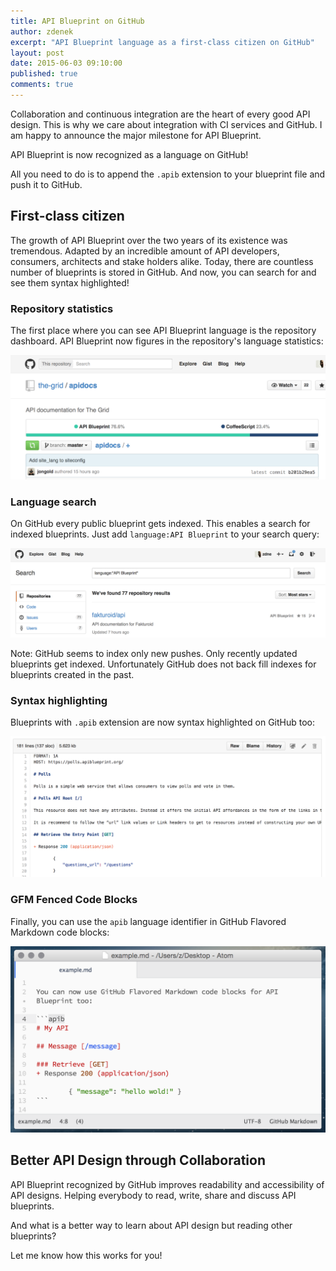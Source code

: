 ```yaml
---
title: API Blueprint on GitHub
author: zdenek
excerpt: "API Blueprint language as a first-class citizen on GitHub"
layout: post
date: 2015-06-03 09:10:00
published: true
comments: true
---
```


Collaboration and continuous integration are the heart of every good API design. This is why we care about integration with CI services and GitHub. I am happy to announce the major milestone for API Blueprint.

API Blueprint is now recognized as a language on GitHub!

All you need to do is to append the `.apib` extension to your blueprint file and push it to GitHub.

## First-class citizen

The growth of API Blueprint over the two years of its existence was tremendous. Adapted by an incredible amount of API developers, consumers, architects and stake holders alike. Today, there are countless number of  blueprints is stored in GitHub. And now, you can search for and see them syntax highlighted!

### Repository statistics

The first place where you can see API Blueprint language is the repository dashboard. API Blueprint now figures in the repository's language statistics:

<img width="640" src="/images/2015-05-28-API-Blueprint-GitHub/statistics.png" alt="Repo statistics" />

### Language search

On GitHub every public blueprint gets indexed. This enables a search for indexed blueprints. Just add `language:API Blueprint` to your search query:

<img width="640" src="/images/2015-05-28-API-Blueprint-GitHub/search.png" alt="Search" />

Note: GitHub seems to index only new pushes. Only recently updated blueprints get indexed. Unfortunately GitHub does not back fill indexes for blueprints created in the past.

### Syntax highlighting

Blueprints with `.apib` extension are now syntax highlighted on GitHub too:

<img width="640" src="/images/2015-05-28-API-Blueprint-GitHub/syntaxhighlighting.png" alt="Syntax highlighting" />


### GFM Fenced Code Blocks

Finally, you can use the `apib` language identifier in GitHub Flavored Markdown code blocks:

<img width="640" src="/images/2015-05-28-API-Blueprint-GitHub/codeblocks.png" alt="GFM" />

## Better API Design through Collaboration

API Blueprint recognized by GitHub improves readability and accessibility of  API designs. Helping everybody to read, write, share and discuss API blueprints.

And what is a better way to learn about API design but reading other blueprints?

Let me know how this works for you!
